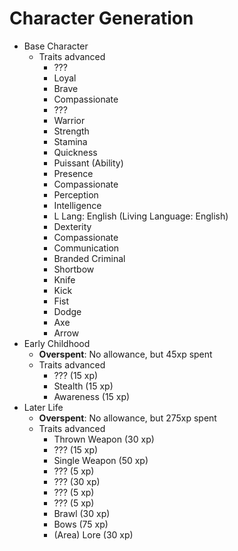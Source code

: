 # Character Generation
+ Base Character
    + Traits advanced
        + ???
        + Loyal
        + Brave
        + Compassionate
        + ???
        + Warrior
        + Strength
        + Stamina
        + Quickness
        + Puissant (Ability)
        + Presence
        + Compassionate
        + Perception
        + Intelligence
        + L Lang: English (Living Language: English)
        + Dexterity
        + Compassionate
        + Communication
        + Branded Criminal
        + Shortbow
        + Knife
        + Kick
        + Fist
        + Dodge
        + Axe
        + Arrow
+ Early Childhood
    + **Overspent**: No allowance, but 45xp spent
    + Traits advanced
        + ??? (15 xp)
        + Stealth (15 xp)
        + Awareness (15 xp)
+ Later Life
    + **Overspent**: No allowance, but 275xp spent
    + Traits advanced
        + Thrown Weapon (30 xp)
        + ??? (15 xp)
        + Single Weapon (50 xp)
        + ??? (5 xp)
        + ??? (30 xp)
        + ??? (5 xp)
        + ??? (5 xp)
        + Brawl (30 xp)
        + Bows (75 xp)
        + (Area) Lore (30 xp)
